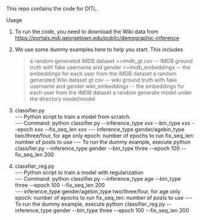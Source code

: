 This repo contains the code for DITL.

Usage
1. To run the code, you need to download the Wiki data from https://portals.mdi.georgetown.edu/public/demographic-inference  

2. We use some dummy examples here to help you start. This includes<br />
	>a random generated IMDB dataset
		>>imdb_gt.csv -- IMDB ground truth with fake username and gender
		>>imdb_embeddings -- the embeddings for each user from the IMDB dataset
	>a random generated Wiki dataset
		gt.csv -- wiki ground truth with fake username and gender
		wiki_embeddings -- the embeddings for each user from the IMDB dataset
	>a random generate model
		under the directory model/model
		
3. classifier.py  
	--- Python script to train a model from scratch.  
	--- Command: python classifier.py --inference_type xxx --bin_type xxx --epoch xxx --fix_seq_len xxx
	--- inference_type
		gender/agebin_type
		two/three/four, for age only
		epoch: number of epochs to run
		fix_seq_len: number of posts to use
	--- To run the dummy example, execute 
		python classifier.py --inference_type gender --bin_type three --epoch 100 --fix_seq_len 200
3. classfier_reg.py  
	--- Python script to train a model with regularization  
	--- Command: python classifier.py --inference_type age --bin_type three --epoch 100 --fix_seq_len 200  
	--- inference_type
		gender/agebin_type
		two/three/four, for age only
		epoch: number of epochs to run
		fix_seq_len: number of posts to use
	--- To run the dummy example, execute 
		python classifier_reg.py --inference_type gender --bin_type three --epoch 100 --fix_seq_len 200
		
